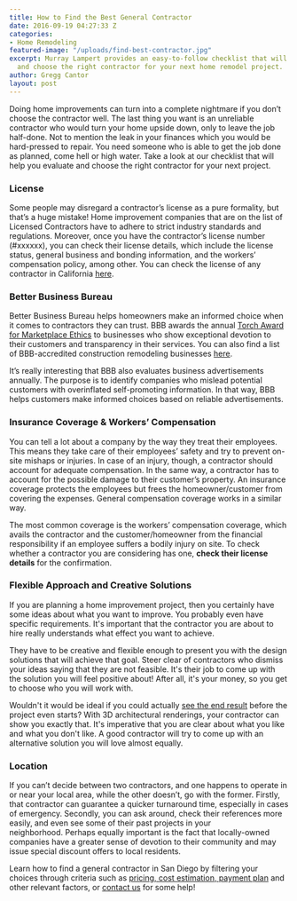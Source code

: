 ```yaml
---
title: How to Find the Best General Contractor
date: 2016-09-19 04:27:33 Z
categories:
- Home Remodeling
featured-image: "/uploads/find-best-contractor.jpg"
excerpt: Murray Lampert provides an easy-to-follow checklist that will help you evaluate
  and choose the right contractor for your next home remodel project.
author: Gregg Cantor
layout: post
---
```


Doing home improvements can turn into a complete nightmare if you don’t choose the contractor well. The last thing you want is an unreliable contractor who would turn your home upside down, only to leave the job half-done. Not to mention the leak in your finances which you would be hard-pressed to repair. You need someone who is able to get the job done as planned, come hell or high water. Take a look at our checklist that will help you evaluate and choose the right contractor for your next project.

### License

Some people may disregard a contractor’s license as a pure formality, but that’s a huge mistake! Home improvement companies that are on the list of Licensed Contractors have to adhere to strict industry standards and regulations. Moreover, once you have the contractor’s license number (#xxxxxx), you can check their license details, which include the license status, general business and bonding information, and the workers’ compensation policy, among other. You can check the license of any contractor in California [here](https://www2.cslb.ca.gov/OnlineServices/CheckLicenseII/CheckLicense.aspx).

### Better Business Bureau

Better Business Bureau helps homeowners make an informed choice when it comes to contractors they can trust. BBB awards the annual [Torch Award for Marketplace Ethics](/another-better-business-bureau-torch-award/) to businesses who show exceptional devotion to their customers and transparency in their services. You can also find a list of BBB-accredited construction remodeling businesses [here](http://www.bbb.org/sdoc/accredited-business-directory/construction-remodeling-services/).

It’s really interesting that BBB also evaluates business advertisements annually. The purpose is to identify companies who mislead potential customers with overinflated self-promoting information. In that way, BBB helps customers make informed choices based on reliable advertisements.

### Insurance Coverage & Workers’ Compensation

You can tell a lot about a company by the way they treat their employees. This means they take care of their employees’ safety and try to prevent on-site mishaps or injuries. In case of an injury, though, a contractor should account for adequate compensation. In the same way, a contractor has to account for the possible damage to their customer’s property. An insurance coverage protects the employees but frees the homeowner/customer from covering the expenses. General compensation coverage works in a similar way.

The most common coverage is the workers’ compensation coverage, which avails the contractor and the customer/homeowner from the financial responsibility if an employee suffers a bodily injury on site. To check whether a contractor you are considering has one, **check their license details** for the confirmation.

### Flexible Approach and Creative Solutions

If you are planning a home improvement project, then you certainly have some ideas about what you want to improve. You probably even have specific requirements. It's important that the contractor you are about to hire really understands what effect you want to achieve.

They have to be creative and flexible enough to present you with the design solutions that will achieve that goal. Steer clear of contractors who dismiss your ideas saying that they are not feasible. It's their job to come up with the solution you will feel positive about! After all, it's your money, so you get to choose who you will work with.

Wouldn't it would be ideal if you could actually [see the end result](/3d-architectural-rendering-services) before the project even starts? With 3D architectural renderings, your contractor can show you exactly that. It's imperative that you are clear about what you like and what you don't like. A good contractor will try to come up with an alternative solution you will love almost equally.

### Location

If you can’t decide between two contractors, and one happens to operate in or near your local area, while the other doesn’t, go with the former. Firstly, that contractor can guarantee a quicker turnaround time, especially in cases of emergency. Secondly, you can ask around, check their references more easily, and even see some of their past projects in your neighborhood. Perhaps equally important is the fact that locally-owned companies have a greater sense of devotion to their community and may issue special discount offers to local residents.

Learn how to find a general contractor in San Diego by filtering your choices through criteria such as [pricing, cost estimation, payment plan](/final-check-before-hiring-remodeling-company-san-diego/) and other relevant factors, or [contact us](#quick-contact) for some help!
